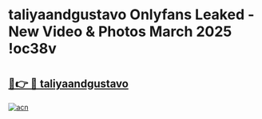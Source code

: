 # taliyaandgustavo Onlyfans Leaked - New Video & Photos March 2025 !oc38v

# <h2><a href="https://92ylwy.iuczelnia.edu.pl?title=taliyaandgustavo&ref=oc38v">🔗👉 🔴 taliyaandgustavo</a></h2>

[![acn](https://github.com/user-attachments/assets/0f9c940e-d8b0-45ae-aac7-cd30a18b3e1c)](https://92ylwy.iuczelnia.edu.pl?title=taliyaandgustavo&ref=oc38v)

